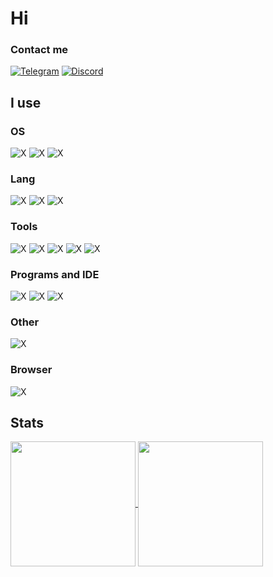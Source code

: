 # Hi

### Contact me

[![Telegram](https://img.shields.io/badge/Telegram-2CA5E0?style=for-the-badge&logo=telegram&logoColor=white)](https://t.me/kot_az)
[![Discord](https://img.shields.io/badge/Discord-7289DA?style=for-the-badge&logo=discord&logoColor=white)](https://discord.gg/FKcURWZsMW)

## I use

### OS

![X](https://img.shields.io/badge/Android-3DDC84?style=for-the-badge&logo=android&logoColor=white)
![X](https://img.shields.io/badge/manjaro-35BF5C?style=for-the-badge&logo=manjaro&logoColor=white)
![X](https://img.shields.io/badge/Windows-0078D6?style=for-the-badge&logo=windows&logoColor=white)

### Lang

![X](https://img.shields.io/badge/Python-3776AB?style=for-the-badge&logo=python&logoColor=white)
![X](https://img.shields.io/badge/Rust-000000?style=for-the-badge&logo=rust&logoColor=white)
![X](https://img.shields.io/badge/Shell_Script-121011?style=for-the-badge&logo=gnu-bash&logoColor=white)

### Tools

![X](https://img.shields.io/badge/Hugo-FF4088?style=for-the-badge&logo=hugo&logoColor=white)
![X](https://img.shields.io/badge/Markdown-000000?style=for-the-badge&logo=markdown&logoColor=white)
![X](https://img.shields.io/badge/React-20232A?style=for-the-badge&logo=react&logoColor=61DAFB)
![X](https://img.shields.io/badge/Microsoft_Office-D83B01?style=for-the-badge&logo=microsoft-office&logoColor=white)
![X](https://img.shields.io/badge/json%20web%20tokens-323330?style=for-the-badge&logo=json-web-tokens&logoColor=pink)

### Programs and IDE

![X](https://img.shields.io/badge/Visual_Studio_Code-0078D4?style=for-the-badge&logo=visual%20studio%20code&logoColor=white)
![X](https://img.shields.io/badge/Visual_Studio-5C2D91?style=for-the-badge&logo=visual%20studio&logoColor=white)
![X](https://img.shields.io/badge/Notion-000000?style=for-the-badge&logo=notion&logoColor=white)

### Other

![X](https://img.shields.io/badge/Arduino-00979D?style=for-the-badge&logo=Arduino&logoColor=white)

### Browser

![X](https://img.shields.io/badge/Brave-FF1B2D?style=for-the-badge&logo=Brave&logoColor=white)

## Stats

<a href="#">
  <img height=200 align="center" src="https://github-readme-stats.vercel.app/api?username=kotazzz&show_icons=true&bg_color=00000000" />
</a>
<a href="#">
  <img height=200 align="center" src="https://github-readme-stats.vercel.app/api/top-langs/?username=kotazzz&layout=compact&show_icons=true&bg_color=00000000" />
</a>
